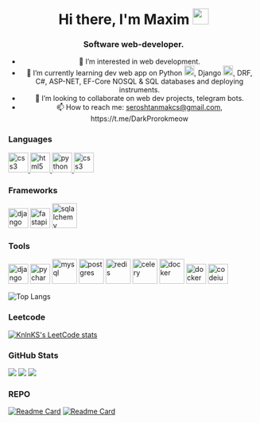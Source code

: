 <h1 align="center">Hi there, I'm Maxim</a> 
<img src="https://github.com/blackcater/blackcater/raw/main/images/Hi.gif" height="32"/></h1>
<h3 align="center">Software web-developer. </h3>
<ul align="center">
  <li>👀 I’m interested in web development.</li>
  <li>🌱 I’m currently learning dev web app on Python <img src="https://raw.githubusercontent.com/daniilshat/daniilshat/2d7eafe5250314b3d422c86b35de062e0f1f5178/icons/python.svg" alt="python" width="20" height="20"/>, Django <img src="https://github.com/marwin1991/profile-technology-icons/assets/62091613/9bf5650b-e534-4eae-8a26-8379d076f3b4" alt="django" width="20" height="20"/>, DRF, C#, ASP-NET, EF-Core NOSQL & SQL databases and deploying instruments.</li>
  <li>💞️ I’m looking to collaborate on web dev projects, telegram bots.</li>
  <li>📫 How to reach me: <a href="mailto:seroshtanmakcs@gmail.com">seroshtanmakcs@gmail.com</a>, https://t.me/DarkProrokmeow</li>
</ul>

### Languages
<p align="left"> 
<a href="https://www.w3schools.com/css/" target="_blank" rel="noreferrer"> <img src="https://raw.githubusercontent.com/daniilshat/daniilshat/2d7eafe5250314b3d422c86b35de062e0f1f5178/icons/CSS3.svg" alt="css3" width="40" height="40"/> </a> 
<a href="https://www.w3.org/html/" target="_blank" rel="noreferrer"> <img src="https://raw.githubusercontent.com/daniilshat/daniilshat/2d7eafe5250314b3d422c86b35de062e0f1f5178/icons/HTML5.svg" alt="html5" width="40" height="40"/> </a> 
<a href="https://www.python.org" target="_blank" rel="noreferrer"> <img src="https://raw.githubusercontent.com/daniilshat/daniilshat/2d7eafe5250314b3d422c86b35de062e0f1f5178/icons/python.svg" alt="python" width="40" height="40"/> </a>
<a href="https://dotnet.microsoft.com/en-us/languages/csharp" target="_blank" rel="noreferrer"> <img src="https://upload.wikimedia.org/wikipedia/commons/thumb/0/0d/C_Sharp_wordmark.svg/464px-C_Sharp_wordmark.svg.png" alt="css3" width="40" height="40"/></a>
</p>

### Frameworks

<p align="left">
  <a href="https://www.djangoproject.com/" target="_blank" rel="noreferrer"> <img src="https://github.com/marwin1991/profile-technology-icons/assets/62091613/9bf5650b-e534-4eae-8a26-8379d076f3b4" alt="django" width="40" height="40"/></a>
  <a href="https://fastapi.tiangolo.com/" target="_blank" rel="noreferrer"> <img src="https://cdn.worldvectorlogo.com/logos/fastapi-1.svg" alt="fastapi" width="40" height="40"/></a>
  <a href="https://www.sqlalchemy.org/" target="_blank" rel="noreferrer"> <img src="https://icon.icepanel.io/Technology/png-shadow-512/SQLAlchemy.png" alt="sqlalchemy" width="50" height="50"/></a>
</p>

### Tools

<p align="left">
  <a href="https://code.visualstudio.com/" target="_blank" rel="noreferrer"> <img src="https://user-images.githubusercontent.com/25181517/192108891-d86b6220-e232-423a-bf5f-90903e6887c3.png" alt="django" width="40" height="40"/></a>
  <a href="https://www.jetbrains.com/pycharm/" target="_blank" rel="noreferrer"> <img src="https://upload.wikimedia.org/wikipedia/commons/thumb/1/1d/PyCharm_Icon.svg/1024px-PyCharm_Icon.svg.png" alt="pycharm" width="40" height="40"/></a>
  <a href="https://www.mysql.com/" target="_blank" rel="noreferrer"> <img src="https://user-images.githubusercontent.com/25181517/183896128-ec99105a-ec1a-4d85-b08b-1aa1620b2046.png" alt="mysql" width="50" height="50"/></a>
  <a href="https://www.postgresql.org/" target="_blank" rel="noreferrer"> <img src="https://user-images.githubusercontent.com/25181517/117208740-bfb78400-adf5-11eb-97bb-09072b6bedfc.png" alt="postgres" width="50" height="50"/></a>
  <a href="https://redis.io/" target="_blank" rel="noreferrer"> <img src="https://user-images.githubusercontent.com/25181517/182884894-d3fa6ee0-f2b4-4960-9961-64740f533f2a.png" alt="redis" width="50" height="50"/></a>
  <a href="https://docs.celeryq.dev/en/stable/" target="_blank" rel="noreferrer"> <img src="https://encrypted-tbn0.gstatic.com/images?q=tbn:ANd9GcSslxfXrjtWJ8kEpgL24ziSFrZUwxzIZckC0WLoehES6A&s" alt="celery" width="50" height="50"/></a>
  <a href="https://www.docker.com/" target="_blank" rel="noreferrer"> <img src="https://user-images.githubusercontent.com/25181517/117207330-263ba280-adf4-11eb-9b97-0ac5b40bc3be.png" alt="docker" width="50" height="50"/></a>
  <a href="https://ubuntu.com/" target="_blank" rel="noreferrer"> <img src="https://user-images.githubusercontent.com/25181517/186884153-99edc188-e4aa-4c84-91b0-e2df260ebc33.png" alt="docker" width="40" height="40"/></a>
  <a href="https://codeium.com/" target="_blank" rel="noreferrer"> <img src="https://assets-global.website-files.com/63994dae1033718bee6949ce/63bc4b6dcc54dc7de8b2d48b_codeium_logo.png" alt="codeium" width="40" height="40"/></a>
</p>

![Top Langs](https://github-readme-stats.vercel.app/api/top-langs/?username=darkprorokk)

### Leetcode

[![KnlnKS's LeetCode stats](https://leetcode-stats-six.vercel.app/api?username=darkprorokdp)](https://leetcode.com/darkprorokdp/)

### GitHub Stats

![](https://github-profile-summary-cards.vercel.app/api/cards/profile-details?username=darkprorokk&theme=solarized_dark)
![](https://github-profile-summary-cards.vercel.app/api/cards/stats?username=darkprorokk&theme=solarized_dark) ![](https://github-profile-summary-cards.vercel.app/api/cards/productive-time?username=darkprorokk&theme=solarized_dark)

### REPO

[![Readme Card](https://github-readme-stats.vercel.app/api/pin/?username=darkprorokk&repo=Shop)](https://github.com/DarkProrokk/Shop)
[![Readme Card](https://github-readme-stats.vercel.app/api/pin/?username=darkprorokk&repo=Payment)](https://github.com/DarkProrokk/Payment)
